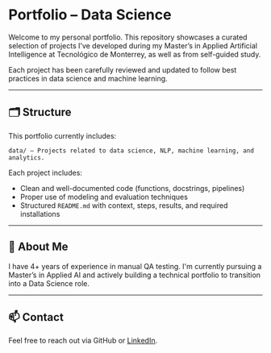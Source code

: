 # Portfolio – Data Science

Welcome to my personal portfolio. This repository showcases a curated selection of projects I’ve developed during my Master’s in Applied Artificial Intelligence at Tecnológico de Monterrey, as well as from self-guided study.

Each project has been carefully reviewed and updated to follow best practices in data science and machine learning.

---

## 🗂️ Structure

This portfolio currently includes:
```
data/ – Projects related to data science, NLP, machine learning, and analytics.
```

Each project includes:
- Clean and well-documented code (functions, docstrings, pipelines)
- Proper use of modeling and evaluation techniques
- Structured `README.md` with context, steps, results, and required installations

---

## 📌 About Me

I have 4+ years of experience in manual QA testing. I'm currently pursuing a Master’s in Applied AI and actively building a technical portfolio to transition into a Data Science role.

---

## 📫 Contact

Feel free to reach out via GitHub or [LinkedIn](https://www.linkedin.com/in/fer-pardo/).

